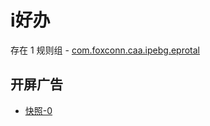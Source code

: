 # i好办

存在 1 规则组 - [com.foxconn.caa.ipebg.eprotal](/src/apps/com.foxconn.caa.ipebg.eprotal.ts)

## 开屏广告

- [快照-0](https://i.gkd.li/import/13626059)
